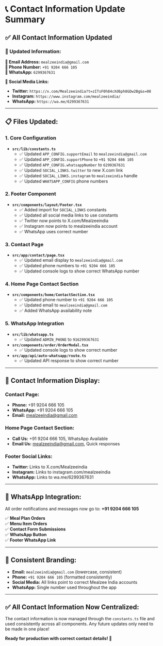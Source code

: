 # 📞 Contact Information Update Summary

## ✅ **All Contact Information Updated**

### **🎯 Updated Information:**

**📧 Email Address:** `mealzeeindia@gmail.com`  
**📱 Phone Number:** `+91 9204 666 105`  
**💬 WhatsApp:** `6299367631`  

**🔗 Social Media Links:**
- **Twitter:** `https://x.com/Mealzeeindia?t=zITsF0h84cXd6ph8GDw2Bg&s=08`
- **Instagram:** `https://www.instagram.com/mealzeeindia/`
- **WhatsApp:** `https://wa.me/6299367631`

---

## 📋 **Files Updated:**

### **1. Core Configuration**
- **`src/lib/constants.ts`**
  - ✅ Updated `APP_CONFIG.supportEmail` to `mealzeeindia@gmail.com`
  - ✅ Updated `APP_CONFIG.supportPhone` to `+91 9204 666 105`
  - ✅ Updated `APP_CONFIG.whatsappNumber` to `6299367631`
  - ✅ Updated `SOCIAL_LINKS.twitter` to new X.com link
  - ✅ Updated `SOCIAL_LINKS.instagram` to `mealzeeindia` handle
  - ✅ Updated `WHATSAPP_CONFIG` phone numbers

### **2. Footer Component**
- **`src/components/layout/Footer.tsx`**
  - ✅ Added import for `SOCIAL_LINKS` constants
  - ✅ Updated all social media links to use constants
  - ✅ Twitter now points to X.com/Mealzeeindia
  - ✅ Instagram now points to mealzeeindia account
  - ✅ WhatsApp uses correct number

### **3. Contact Page**
- **`src/app/contact/page.tsx`**
  - ✅ Updated email display to `mealzeeindia@gmail.com`
  - ✅ Updated phone numbers to `+91 9204 666 105`
  - ✅ Updated console logs to show correct WhatsApp number

### **4. Home Page Contact Section**
- **`src/components/home/ContactSection.tsx`**
  - ✅ Updated phone number to `+91 9204 666 105`
  - ✅ Updated email to `mealzeeindia@gmail.com`
  - ✅ Added WhatsApp availability note

### **5. WhatsApp Integration**
- **`src/lib/whatsapp.ts`**
  - ✅ Updated `ADMIN_PHONE` to `916299367631`
- **`src/components/order/OrderModal.tsx`**
  - ✅ Updated console logs to show correct number
- **`src/app/api/auto-whatsapp/route.ts`**
  - ✅ Updated API response to show correct number

---

## 🔄 **Contact Information Display:**

### **Contact Page:**
- **Phone:** +91 9204 666 105
- **WhatsApp:** +91 9204 666 105  
- **Email:** mealzeeindia@gmail.com

### **Home Page Contact Section:**
- **Call Us:** +91 9204 666 105, WhatsApp Available
- **Email Us:** mealzeeindia@gmail.com, Quick responses

### **Footer Social Links:**
- **Twitter:** Links to X.com/Mealzeeindia
- **Instagram:** Links to instagram.com/mealzeeindia
- **WhatsApp:** Links to wa.me/6299367631

---

## 📱 **WhatsApp Integration:**

All order notifications and messages now go to: **+91 9204 666 105**

✅ **Meal Plan Orders**  
✅ **Menu Item Orders**  
✅ **Contact Form Submissions**  
✅ **WhatsApp Button**  
✅ **Footer WhatsApp Link**  

---

## 🎯 **Consistent Branding:**

- **Email:** `mealzeeindia@gmail.com` (lowercase, consistent)
- **Phone:** `+91 9204 666 105` (formatted consistently)
- **Social Media:** All links point to correct Mealzee India accounts
- **WhatsApp:** Single number used throughout the app

---

## ✅ **All Contact Information Now Centralized:**

The contact information is now managed through the `constants.ts` file and used consistently across all components. Any future updates only need to be made in one place!

**Ready for production with correct contact details! 🚀**
